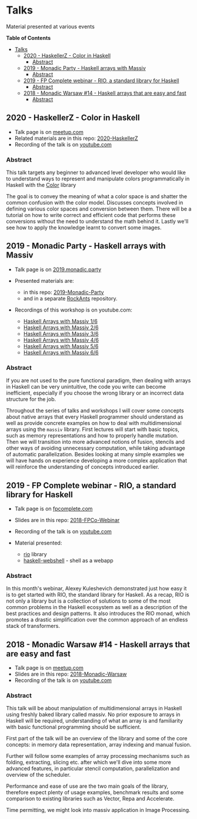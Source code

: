 # Talks

Material presented at various events

<!-- markdown-toc start - Don't edit this section. Run M-x markdown-toc-refresh-toc -->
**Table of Contents**

- [Talks](#talks)
    - [2020 - HaskellerZ - Color in Haskell](#2020---haskellerz---color-in-haskell)
        - [Abstract](#abstract)
    - [2019 - Monadic Party - Haskell arrays with Massiv](#2019---monadic-party---haskell-arrays-with-massiv)
        - [Abstract](#abstract-1)
    - [2019 - FP Complete webinar - RIO, a standard library for Haskell](#2019---fp-complete-webinar---rio-a-standard-library-for-haskell)
        - [Abstract](#abstract-2)
    - [2018 - Monadic Warsaw #14 - Haskell arrays that are easy and fast](#2018---monadic-warsaw-14---haskell-arrays-that-are-easy-and-fast)
        - [Abstract](#abstract-3)

<!-- markdown-toc end -->


## 2020 - HaskellerZ - Color in Haskell

* Talk page is on [meetup.com](https://www.meetup.com/HaskellerZ/events/271009754/)
* Related materials are in this repo: [2020-HaskellerZ](2020-HaskellerZ)
* Recording of the talk is on [youtube.com](https://youtu.be/5Y9mcR00gpo)

### Abstract

This talk targets any beginner to advanced level developer who would like to understand
ways to represent and manipulate colors programmatically in Haskell with the
[Color](https://github.com/lehins/Color) library

The goal is to convey the meaning of what a color space is and shatter the common
confusion with the color model. Discusses concepts involved in defining various color
spaces and conversion between them. There will be a tutorial on how to write correct and
efficient code that performs these conversions without the need to understand the math
behind it. Lastly we'll see how to apply the knowledge learnt to convert some images.

## 2019 - Monadic Party - Haskell arrays with Massiv

* Talk page is on [2019.monadic.party](https://2019.monadic.party/#talks)
* Presented materials are:

  * in this repo: [2019-Monadic-Party](2019-Monadic-Party)
  * and in a separate [RockAnts](https://github.com/lehins/RockAnts) repository.

* Recordings of this workshop is on youtube.com:

  * [Haskell Arrays with Massiv 1/6](https://www.youtube.com/watch?v=euEacUD6jQQ)
  * [Haskell Arrays with Massiv 2/6](https://www.youtube.com/watch?v=WTeaDUOrbaw)
  * [Haskell Arrays with Massiv 3/6](https://www.youtube.com/watch?v=vTbpeugaucI)
  * [Haskell Arrays with Massiv 4/6](https://www.youtube.com/watch?v=S9rGyjmjpos)
  * [Haskell Arrays with Massiv 5/6](https://www.youtube.com/watch?v=yyXaR8MXUkI)
  * [Haskell Arrays with Massiv 6/6](https://www.youtube.com/watch?v=CdOMsREWJeg)

### Abstract

If you are not used to the pure functional paradigm, then dealing with arrays in Haskell
can be very unintuitive, the code you write can become inefficient, especially if you
choose the wrong library or an incorrect data structure for the job.

Throughout the series of talks and workshops I will cover some concepts about native
arrays that every Haskell programmer should understand as well as provide concrete
examples on how to deal with multidimensional arrays using the `massiv` library. First
lectures will start with basic topics, such as memory representations and how to properly
handle mutation. Then we will transition into more advanced notions of fusion, stencils
and other ways of avoiding unnecessary computation, while taking advantage of automatic
parallelization. Besides looking at many simple examples we will have hands on experience
developing a more complex application that will reinforce the understanding of concepts
introduced earlier.

## 2019 - FP Complete webinar - RIO, a standard library for Haskell

* Talk page is on [fpcomplete.com](https://www.fpcomplete.com/blog/rio-standard-library-for-haskell/)
* Slides are in this repo: [2018-FPCo-Webinar](2019-FPCo-Webinar/slides-rio-webinar.md)
* Recording of the talk is on [youtube.com](https://www.youtube.com/watch?v=gu0ZCqQe3BY)
* Material presented:

  * [rio](https://github.com/commercialhaskell/rio) library
  * [haskell-webshell](https://github.com/lehins/haskell-webshell) - shell as a webapp

### Abstract

In this month's webinar, Alexey Kuleshevich demonstrated just how easy it is to get
started with RIO, the standard library for Haskell. As a recap, RIO is not only a library
but is a collection of solutions to some of the most common problems in the Haskell
ecosystem as well as a description of the best practices and design patterns. It also
introduces the RIO monad, which promotes a drastic simplification over the common approach
of an endless stack of transformers.

## 2018 - Monadic Warsaw #14 - Haskell arrays that are easy and fast

* Talk page is on [meetup.com](https://www.meetup.com/Monadic-Warsaw/events/249543097/)
* Slides are in this repo: [2018-Monadic-Warsaw](2018-Monadic-Warsaw/2018-MonadicWarsaw.pdf)
* Recording of the talk is on [youtube.com](https://www.youtube.com/watch?v=AAx2a0bUsxA)

### Abstract

This talk will be about manipulation of multidimensional arrays in Haskell using freshly
baked library called massiv. No prior exposure to arrays in Haskell will be required,
understanding of what an array is and familiarity with basic functional programming should
be sufficient.

First part of the talk will be an overview of the library and some of the core concepts:
in memory data representation, array indexing and manual fusion.

Further will follow some examples of array processing mechanisms such as folding,
extracting, slicing etc. after which we'll dive into some more advanced features, in
particular stencil computation, parallelization and overview of the scheduler.

Performance and ease of use are the two main goals of the library, therefore expect plenty
of usage examples, benchmark results and some comparison to existing libraries such as
Vector, Repa and Accelerate.

Time permitting, we might look into massiv application in Image Processing.
